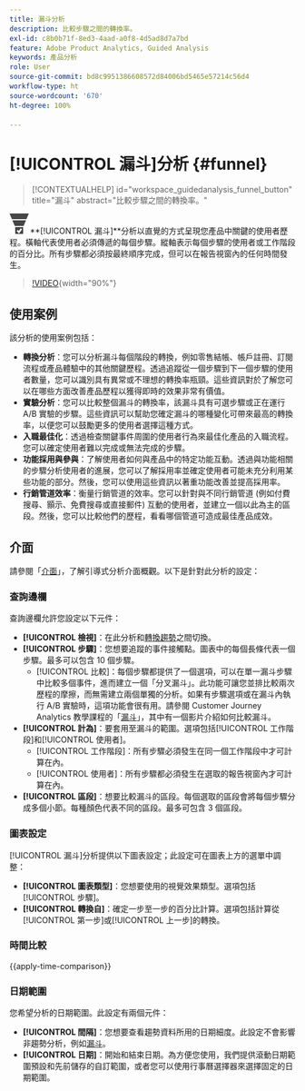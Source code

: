 ```yaml
---
title: 漏斗分析
description: 比較步驟之間的轉換率。
exl-id: c8b0b71f-8ed3-4aad-a0f8-4d5ad8d7a7bd
feature: Adobe Product Analytics, Guided Analysis
keywords: 產品分析
role: User
source-git-commit: bd8c9951386608572d84006bd5465e57214c56d4
workflow-type: ht
source-wordcount: '670'
ht-degree: 100%

---
```


# [!UICONTROL 漏斗]分析 {#funnel}

<!-- markdownlint-disable MD034 -->

>[!CONTEXTUALHELP]
>id="workspace_guidedanalysis_funnel_button"
>title="漏斗"
>abstract="比較步驟之間的轉換率。"

<!-- markdownlint-enable MD034 -->

 ![轉換漏斗](/help/assets/icons/ConversionFunnel.svg)**[!UICONTROL 漏斗&#x200B;]**分析以直覺的方式呈現您產品中關鍵的使用者歷程。橫軸代表使用者必須傳遞的每個步驟。縱軸表示每個步驟的使用者或工作階段的百分比。所有步驟都必須按最終順序完成，但可以在報告視窗內的任何時間發生。

>[!VIDEO](https://video.tv.adobe.com/v/3431278/?quality=12&learn=on&captions=chi_hant){width="90%"}

## 使用案例

該分析的使用案例包括：

* **轉換分析**：您可以分析漏斗每個階段的轉換，例如零售結帳、帳戶註冊、訂閱流程或產品體驗中的其他關鍵歷程。透過追蹤從一個步驟到下一個步驟的使用者數量，您可以識別具有異常或不理想的轉換率瓶頸。這些資訊對於了解您可以在哪些方面改善產品歷程以獲得即時的效果非常有價值。
* **實驗分析**：您可以比較整個漏斗的轉換率，該漏斗具有可選步驟或正在運行 A/B 實驗的步驟。這些資訊可以幫助您確定漏斗的哪種變化可帶來最高的轉換率，以便您可以鼓勵更多的使用者選擇這種方式。
* **入職最佳化**：透過檢查關鍵事件周圍的使用者行為來最佳化產品的入職流程。您可以確定使用者難以完成或無法完成的步驟。
* **功能採用與參與**：了解使用者如何與產品中的特定功能互動。透過與功能相關的步驟分析使用者的進展，您可以了解採用率並確定使用者可能未充分利用某些功能的部分。然後，您可以使用這些資訊以著重功能改善並提高採用率。
* **行銷管道效率**：衡量行銷管道的效率。您可以針對與不同行銷管道 (例如付費搜尋、顥示、免費搜尋或直接郵件) 互動的使用者，並建立一個以此為主的區段。然後，您可以比較他們的歷程，看看哪個管道可造成最佳產品成效。

## 介面

請參閱「[介面](../overview.md#interface)」，了解引導式分析介面概觀。以下是針對此分析的設定：

### 查詢邊欄

查詢邊欄允許您設定以下元件：

* **[!UICONTROL 檢視]**：在此分析和[轉換趨勢](conversion-trends.md)之間切換。
* **[!UICONTROL 步驟]**：您想要追蹤的事件接觸點。圖表中的每個長條代表一個步驟。最多可以包含 10 個步驟。
   * [!UICONTROL 比較]：每個步驟都提供了一個選項，可以在單一漏斗步驟中比較多個事件，進而建立一個「分叉漏斗」。此功能可讓您並排比較兩次歷程的摩擦，而無需建立兩個單獨的分析。如果有步驟選項或在漏斗內執行 A/B 實驗時，這項功能會很有用。請參閱 Customer Journey Analytics 教學課程的「[漏斗](https://experienceleague.adobe.com/zh-hant/docs/customer-journey-analytics-learn/tutorials/guided-analysis/funnel)」，其中有一個影片介紹如何比較漏斗。
* **[!UICONTROL 計為]**：要套用至漏斗的範圍。選項包括[!UICONTROL 工作階段]和[!UICONTROL 使用者]。
   * [!UICONTROL 工作階段]：所有步驟必須發生在同一個工作階段中才可計算在內。
   * [!UICONTROL 使用者]：所有步驟都必須發生在選取的報告視窗內才可計算在內。
* **[!UICONTROL 區段]**：想要比較漏斗的區段。每個選取的區段會將每個步驟分成多個小節。每種顏色代表不同的區段。最多可包含 3 個區段。

### 圖表設定

[!UICONTROL 漏斗]分析提供以下圖表設定；此設定可在圖表上方的選單中調整：

* **[!UICONTROL 圖表類型]**：您想要使用的視覺效果類型。選項包括[!UICONTROL 步驟]。
* **[!UICONTROL 轉換自]**：確定一步至一步的百分比計算。選項包括計算從[!UICONTROL 第一步]或[!UICONTROL 上一步]的轉換。

### 時間比較

{{apply-time-comparison}}



### 日期範圍

您希望分析的日期範圍。此設定有兩個元件：

* **[!UICONTROL 間隔]**：您想要查看趨勢資料所用的日期細度。此設定不會影響非趨勢分析，例如[漏斗](funnel.md)。
* **[!UICONTROL 日期]**：開始和結束日期。為方便您使用，我們提供滾動日期範圍預設和先前儲存的自訂範圍，或者您可以使用行事曆選擇器來選擇固定的日期範圍。

<!--
## Example

See below for an example of the analysis.

![Funnel time compare](../assets/funnel-compare.png)

-->
